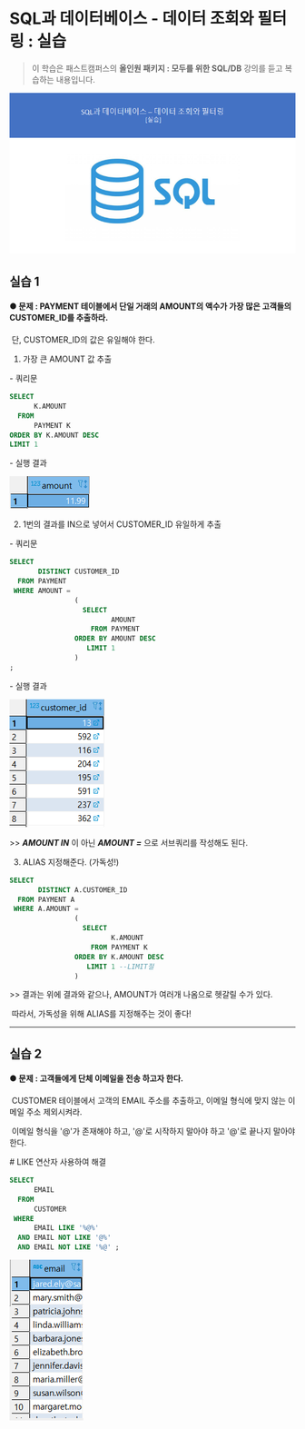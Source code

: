 # SQL과 데이터베이스 - 데이터 조회와 필터링 : 실습

> 이 학습은 패스트캠퍼스의 **올인원 패키지 : 모두를 위한 SQL/DB** 강의를 듣고 복습하는 내용입니다.

![img](assets/md-images/image-16456063228991.png)

## 실습 1

#### ● 문제 : PAYMENT 테이블에서 단일 거래의 AMOUNT의 액수가 가장 많은 고객들의 CUSTOMER_ID를 추출하라.

​          단, CUSTOMER_ID의 값은 유일해야 한다.





1) 가장 큰 AMOUNT 값 추출





\- 쿼리문

```sql
SELECT 
	  K.AMOUNT 
  FROM 
	  PAYMENT K
ORDER BY K.AMOUNT DESC
LIMIT 1
```

\- 실행 결과

![img](assets/md-images/image-16456063343973.png)





2) 1번의 결과를 IN으로 넣어서 CUSTOMER_ID 유일하게 추출



\- 쿼리문

```sql
SELECT 
	   DISTINCT CUSTOMER_ID 
  FROM PAYMENT 
 WHERE AMOUNT = 
				(
				  SELECT 
					     AMOUNT 
				    FROM PAYMENT 
				ORDER BY AMOUNT DESC
				   LIMIT 1
				)
;
```



\- 실행 결과

![img](assets/md-images/image-16456063439175.png)

\>> ***AMOUNT IN*** 이 아닌 ***AMOUNT =*** 으로 서브쿼리를 작성해도 된다.





3) ALIAS 지정해준다. (가독성!)

```sql
SELECT 
	   DISTINCT A.CUSTOMER_ID 
  FROM PAYMENT A
 WHERE A.AMOUNT = 
				(
				  SELECT 
					     K.AMOUNT 
				    FROM PAYMENT K
				ORDER BY K.AMOUNT DESC
				   LIMIT 1 --LIMIT절
				)
```



\>> 결과는 위에 결과와 같으나, AMOUNT가 여러개 나옴으로 헷갈릴 수가 있다.

​     따라서, 가독성을 위해 ALIAS를 지정해주는 것이 좋다!





---





## 실습 2

#### ● 문제 : 고객들에게 단체 이메일을 전송 하고자 한다.

​          CUSTOMER 테이블에서 고객의 EMAIL 주소를 추출하고, 이메일 형식에 맞지 않는 이메일 주소 제외시켜라.

​          이메일 형식을 '@'가 존재해야 하고, '@'로 시작하지 말아야 하고 '@'로 끝나지 말아야 한다.





\# LIKE 연산자 사용하여 해결

```sql
SELECT
	  EMAIL
  FROM
	  CUSTOMER
 WHERE
	  EMAIL LIKE '%@%'
  AND EMAIL NOT LIKE '@%'
  AND EMAIL NOT LIKE '%@' ;
```

![img](assets/md-images/image-16456063548247.png)

